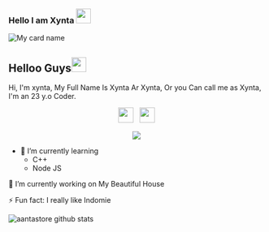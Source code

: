 ### Hello I am Xynta <img src="https://github.com/TheDudeThatCode/TheDudeThatCode/blob/master/Assets/Hi.gif" width="29px">

![My card name](https://cardivo.vercel.app/api?name=Xynta&description=Hi,%20i%27m%20a%20developer%20end%20back%20and%20i%20am%2023%20y.o.%20Nice%20to%20meet%20you%20%F0%9F%91%8B&image=https://i.ibb.co/GpPJkf2/88166268-1055556998142462-1142287006668161024-o.jpg)

## Helloo Guys<img src="https://github.com/TheDudeThatCode/TheDudeThatCode/blob/master/Assets/Hi.gif" width="29px">
Hi, I'm xynta, My Full Name Is Xynta Ar Xynta, Or you Can call me as Xynta, I'm an 23 y.o Coder.
<br>
<p align='center'>
   <a href="https://wa.me/6281262411188"><img height="30" src="https://c.top4top.io/p_1837yybbf0.jpeg"></a>&nbsp;&nbsp;
   <a href="https://instagram.com/suranta_smbr_"><img height="30" src="https://raw.githubusercontent.com/TobyG74/TobyG74/main/instagram.jpg"></a>
</P>

<p align="center">
  <a href="https://github.com/aantastore"><img src="https://github-readme-stats.vercel.app/api/top-langs?username=qisyana&bg_color=30,e96443,904e95&title_color=fff&text_color=fff&hide_border=true&show_icons=true&layout=compact" /></a>
</p>

- 🌱 I’m currently learning
  - C++
  - Node JS

🔭 I’m currently working on My Beautiful House
 
 ⚡ Fun fact: I really like Indomie

![aantastore github stats](https://github-readme-stats.vercel.app/api?username=xynta&show_icons=true&theme=tokyonight) 
